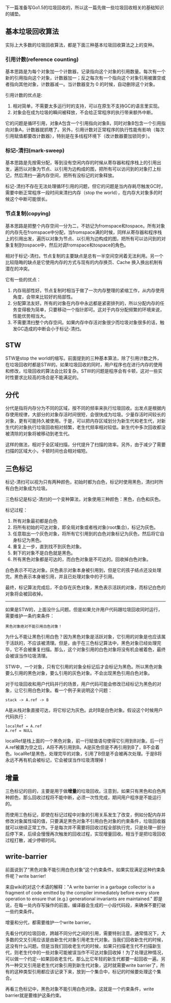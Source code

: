 下一篇准备写Go1.5的垃圾回收的，所以这一篇先做一些垃圾回收相关的基础知识的铺垫。

## 基本垃圾回收算法

实际上大多数的垃圾回收算法，都是下面三种基本垃圾回收算法之上的变种。

### 引用计数(reference counting)

基本思路是为每个对象加一个计数器，记录指向这个对象的引用数量。每次有一个新的引用指向这个对象，计数器加一；反之每次有一个指向这个对象引用被置空或者指向其他对象，计数器减一。当计数器变为 0 的时候，自动删除这个对象。

引用计数的优点是:

1. 相对简单，不需要太多运行时的支持，可以在原生不支持GC的语言里实现。
2. 对象会在成为垃圾的瞬间被释放，不会给正常程序的执行带来额外中断。

它的问题是循环引用，对象A包含一个引用指向对象B，同时对象B包含一个引用指向对象A，计数器就抓瞎了。另外，引用计数对正常程序的执行性能有影响（每次引用赋值都要改计数器），特别是在多线程环境下（改计数器要加锁同步）。

### 标记-清扫(mark-sweep)

基本思路是先按需分配，等到没有空闲内存的时候从寄存器和程序栈上的引用出发，遍历以对象为节点、以引用为边构成的图，把所有可以访问到的对象打上标记，然后清扫一遍内存空间，把所有没标记的对象释放。

标记-清扫不存在无法处理循环引用的问题，但它的问题是当内存耗尽触发GC时，需要中断正常程序一段时间来清扫内存（stop the world），在内存大对象多的时候这个中断可能很长。

### 节点复制(copying)

基本思路是把整个内存空间一分为二，不妨记为fromspace和tospace。所有对象的内存先在fromspace中分配，当fromspace满的时候，同样从寄存器和程序栈上的引用出发，遍历以对象为节点、以引用为边构成的图，把所有可以访问到的对象复制到tospace中，然后对调fromspace和tospace的角色。

相对于标记-清扫，节点复制的主要缺点是总有一半空间空闲着无法利用。另一个比较隐晦的缺点是它使用内存的方式与现有的内存换页、Cache 换入换出机制有潜在的冲突。

它有一些的优点：

1. 内存局部性好。节点复制时相当于做了一次内存整理的紧缩工作，从内存使用角度，会带来比较好的局部性。
2. 分配算法友好。所有的对象在内存中永远都是紧密排列的，所以分配内存的任务变得极为简单，只要移动一个指针即可。这对于内存分配频繁的环境来说，性能优势相当大。
3. 不需要清扫整个内存空间。如果内存中存活对象很少而垃圾对象很多的话，触发GC造成的中断会小于标记-清扫。

## STW

STW是stop the world的缩写。前面提到的三种基本算法，除了引用计数之外，在垃圾回收时都是STW的。如果垃圾回收的同时，用户程序也在进行内存的使用和修改，垃圾回收的算法会比较复杂。STW的问题是程序会有卡顿，这对一些实时性要求比较高的场合是不能满足的。

## 分代

分代是指将内存分为不同的区域，按不同的频率来执行垃圾回收。出发点是根据内存使用规律，大部分的对象存活时间很短，会很快成为垃圾。少量存活时间较长的对象，更有可能持久被使用。于是，可以把内存区域划分为新生代和老生代，对新生代的对象执行垃圾回收相对频繁，老生代频率相对较低。新生代中多次回收都没被清除的对象将被移动到老生代。

这样的做法，相对于全区域扫描，分代提升了扫描的效率。另外，由于减少了需要扫描的区域大小，卡顿时间也会相对缩短。

## 三色标记

标记-清扫可以视为只有两种颜色，初始时都为白色，标记时使用黑色，清扫时所有白色对象成为垃圾。

三色标记是标记-清扫的一个变种算法，对象使用三种颜色：黑色，白色和灰色。

标记过程：

1. 所有对象最初都是白色
2. 将所有初始的可达对象，即全局对象或者栈对象(root集合)，标记为灰色。
3. 任意取出一个灰色对象，将所有它引用到的白色对象标记为灰色，然后将它自身标记为黑色。
4. 重复上一步，直到找不到灰色对象。
5. 剩下的对象不是白色就是黑色。
6. 所有黑色对象都是可达的，而白色对象是不可达的。回收掉白色对象。

白色表示不可达对象。灰色表示对象本身被引用到，但是它的孩子结点还没处理完。黑色表示本身被引用，并且已处理对象中的子引用。

最终，标记算法完成后，不会存在灰色对象，黑色表示活跃的对象，而标记白色的对象将会被回收掉。

------------

如果是STW的，上面没什么问题。但是如果允许用户代码跟垃圾回收同时运行，需要维护一条约束条件：

	黑色对象绝对不能引用白色对象！

为什么不能让黑色引用白色？因为黑色对象是活跃对象，它引用的对象是也应该属于活跃的，不应该被清理。但是，由于在三色标记算法中，黑色对象已经处理完毕，它不会被重复扫描。那么，这个对象引用的白色对象将没有机会被着色，最终会被误当作垃圾清理。

STW中，一个对象，只有它引用的对象全标记后才会标记为黑色。所以黑色对象要么引用的黑色对象，要么引用的灰色对象。不会出现黑色引用白色对象。

对于垃圾回收和用户代码并行的场景，用户代码可能会修改已经标记为黑色的对象，让它引用白色对象。看一个例子来说明这个问题：

	stack -> A.ref -> B

A是从栈对象直接可达，将它标记为灰色。此时B是白色对象。假设这个时候用户代码执行：

	localRef = A.ref
	A.ref = NULL

localRef是栈上面的一个黑色对象，前一行赋值语句使得它引用到B对象。后一行A.ref被置为空之后，A将不再引用到B。A是灰色但是不再引用到B了，B不会着色。localRef是黑色，处理完毕的对象，引用了B但是不会被再次处理。于是B将永远不再有机会被标记，它会被误当作垃圾清理掉！

## 增量

三色标记的目的，主要是用于做**增量**的垃圾回收。注意到，如果只有黑色和白色两种颜色，那么回收过程将不能中断，必须一次性完成，期间用户程序是不能运行的。

而使用三色标记，即使在标记过程中对象的引用关系发生了改变，例如分配内存并修改对象属性域的值，只要满足黑色对象不引用白色对象的约束条件，垃圾回收器就可以继续正常工作。于是每次并不需要将回收过程全部执行完，只是处理一部分后停下来，后续会慢慢再次触发的回收过程，实现增量回收。相当于是把垃圾回收过程打散，减少停顿时间。

## write-barrier

前面说到了“黑色对象不能引用白色对象”这个约束条件。如果实现满足这种约束条件呢？write barrier!

来自wiki的对这个术语的解释："A write barrier in a garbage collector is a fragment of code emitted by the compiler immediately before every store operation to ensure that (e.g.) generational invariants are maintained."
即是说，在每一处内存写操作的前面，编译器会生成的一小段代码段，来确保不要打破一些约束条件。

增量和分代，都需要维护一个write barrier。

先看分代的垃圾回收，跨越不同分代之间的引用，需要特别注意。通常情况下，大多数的交叉引用应该是由新生代对象引用老生代对象。当我们回收新生代的时候，这没有什么问题。但是当我们回收老生代的时候，如果只扫描老生代不扫描新生代，则老生代中的一些对象可能被误当作不可达对象回收掉！为了处理这种情况，可以做一个约定--如果回收老生代，那么比它年轻的新生代都要一起回收一遍。另外一种交叉引用是老生代对象引用到新生代对象，这时就需要write barrier了，所有的这种类型引用都应该记录下来，放到一个集合中，标记的时候要处理这个集合。

再看三色标记中，黑色对象不能引用白色对象。这就是一个约束条件，write barrier就是要维护这条约束。
